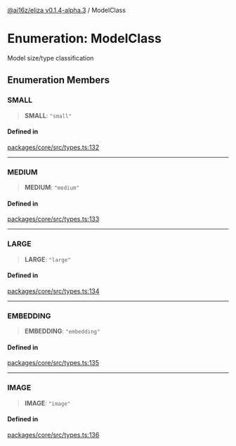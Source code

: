 [@ai16z/eliza v0.1.4-alpha.3](../index.md) / ModelClass

# Enumeration: ModelClass

Model size/type classification

## Enumeration Members

### SMALL

> **SMALL**: `"small"`

#### Defined in

[packages/core/src/types.ts:132](https://github.com/ai16z/eliza/blob/main/packages/core/src/types.ts#L132)

***

### MEDIUM

> **MEDIUM**: `"medium"`

#### Defined in

[packages/core/src/types.ts:133](https://github.com/ai16z/eliza/blob/main/packages/core/src/types.ts#L133)

***

### LARGE

> **LARGE**: `"large"`

#### Defined in

[packages/core/src/types.ts:134](https://github.com/ai16z/eliza/blob/main/packages/core/src/types.ts#L134)

***

### EMBEDDING

> **EMBEDDING**: `"embedding"`

#### Defined in

[packages/core/src/types.ts:135](https://github.com/ai16z/eliza/blob/main/packages/core/src/types.ts#L135)

***

### IMAGE

> **IMAGE**: `"image"`

#### Defined in

[packages/core/src/types.ts:136](https://github.com/ai16z/eliza/blob/main/packages/core/src/types.ts#L136)
